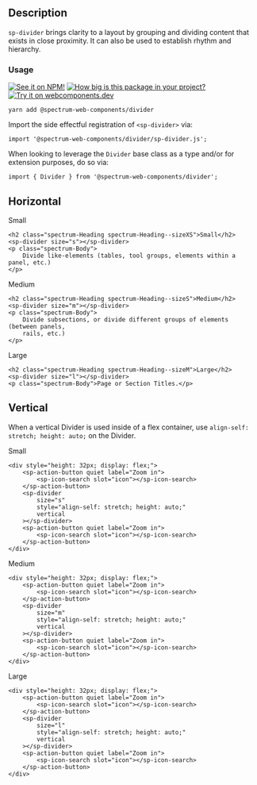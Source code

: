 ## Description

`sp-divider` brings clarity to a layout by grouping and dividing content that exists in close proximity. It can also be used to establish rhythm and hierarchy.

### Usage

[![See it on NPM!](https://img.shields.io/npm/v/@spectrum-web-components/divider?style=for-the-badge)](https://www.npmjs.com/package/@spectrum-web-components/divider)
[![How big is this package in your project?](https://img.shields.io/bundlephobia/minzip/@spectrum-web-components/divider?style=for-the-badge)](https://bundlephobia.com/result?p=@spectrum-web-components/divider)
[![Try it on webcomponents.dev](https://img.shields.io/badge/Try%20it%20on-webcomponents.dev-green?style=for-the-badge)](https://webcomponents.dev/edit/collection/fO75441E1Q5ZlI0e9pgq/jNHEeVQDhrcDMfbS9uZR/src/index.ts)

```
yarn add @spectrum-web-components/divider
```

Import the side effectful registration of `<sp-divider>` via:

```
import '@spectrum-web-components/divider/sp-divider.js';
```

When looking to leverage the `Divider` base class as a type and/or for extension purposes, do so via:

```
import { Divider } from '@spectrum-web-components/divider';
```

## Horizontal

<sp-tabs selected="m" auto label="Horizontal Size Attribute Options">
<sp-tab value="s">Small</sp-tab>
<sp-tab-panel value="s">

```html-live demo
<h2 class="spectrum-Heading spectrum-Heading--sizeXS">Small</h2>
<sp-divider size="s"></sp-divider>
<p class="spectrum-Body">
    Divide like-elements (tables, tool groups, elements within a panel, etc.)
</p>
```

</sp-tab-panel>
<sp-tab value="m">Medium</sp-tab>
<sp-tab-panel value="m">

```html-live demo
<h2 class="spectrum-Heading spectrum-Heading--sizeS">Medium</h2>
<sp-divider size="m"></sp-divider>
<p class="spectrum-Body">
    Divide subsections, or divide different groups of elements (between panels,
    rails, etc.)
</p>
```

</sp-tab-panel>
<sp-tab value="l">Large</sp-tab>
<sp-tab-panel value="l">

```html-live demo
<h2 class="spectrum-Heading spectrum-Heading--sizeM">Large</h2>
<sp-divider size="l"></sp-divider>
<p class="spectrum-Body">Page or Section Titles.</p>
```

</sp-tab-panel>
</sp-tabs>

## Vertical

When a vertical Divider is used inside of a flex container, use `align-self: stretch; height: auto;` on the Divider.

<sp-tabs selected="m" auto label="Vertical Size Attribute Options">
<sp-tab value="s">Small</sp-tab>
<sp-tab-panel value="s">

```html-live demo
<div style="height: 32px; display: flex;">
    <sp-action-button quiet label="Zoom in">
        <sp-icon-search slot="icon"></sp-icon-search>
    </sp-action-button>
    <sp-divider
        size="s"
        style="align-self: stretch; height: auto;"
        vertical
    ></sp-divider>
    <sp-action-button quiet label="Zoom in">
        <sp-icon-search slot="icon"></sp-icon-search>
    </sp-action-button>
</div>
```

</sp-tab-panel>
<sp-tab value="m">Medium</sp-tab>
<sp-tab-panel value="m">

```html-live demo
<div style="height: 32px; display: flex;">
    <sp-action-button quiet label="Zoom in">
        <sp-icon-search slot="icon"></sp-icon-search>
    </sp-action-button>
    <sp-divider
        size="m"
        style="align-self: stretch; height: auto;"
        vertical
    ></sp-divider>
    <sp-action-button quiet label="Zoom in">
        <sp-icon-search slot="icon"></sp-icon-search>
    </sp-action-button>
</div>
```

</sp-tab-panel>
<sp-tab value="l">Large</sp-tab>
<sp-tab-panel value="l">

```html-live demo
<div style="height: 32px; display: flex;">
    <sp-action-button quiet label="Zoom in">
        <sp-icon-search slot="icon"></sp-icon-search>
    </sp-action-button>
    <sp-divider
        size="l"
        style="align-self: stretch; height: auto;"
        vertical
    ></sp-divider>
    <sp-action-button quiet label="Zoom in">
        <sp-icon-search slot="icon"></sp-icon-search>
    </sp-action-button>
</div>
```

</sp-tab-panel>
</sp-tabs>
